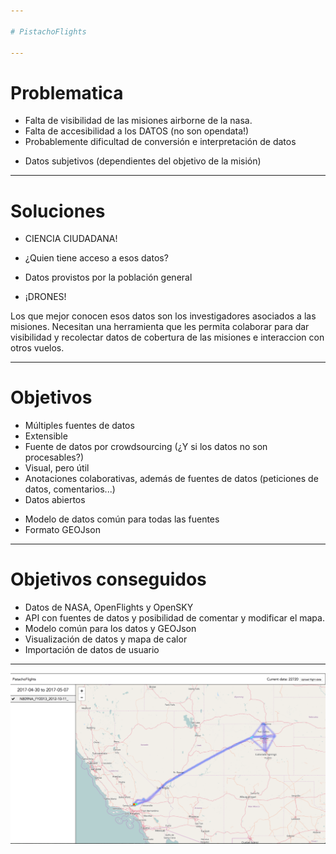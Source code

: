 ```yaml
---

# PistachoFlights

---
```


# Problematica

- Falta de visibilidad de las misiones airborne de la nasa.
- Falta de accesibilidad a los DATOS (no son opendata!)
- Probablemente dificultad de conversión e interpretación de datos
+ Datos subjetivos (dependientes del objetivo de la misión)


---

# Soluciones

- CIENCIA CIUDADANA!
+ ¿Quien tiene acceso a esos datos?
- Datos provistos por la población general
+ ¡DRONES!

Los que mejor conocen esos datos son los investigadores asociados
a las misiones. Necesitan una herramienta que les permita colaborar para
dar visibilidad y recolectar datos de cobertura de las misiones e
interaccion con otros vuelos.

---

# Objetivos

- Múltiples fuentes de datos
- Extensible
- Fuente de datos por crowdsourcing (¿Y si los datos no son procesables?)
- Visual, pero útil
- Anotaciones colaborativas, además de fuentes de datos
  (peticiones de datos, comentarios...)
- Datos abiertos
+ Modelo de datos común para todas las fuentes
+ Formato GEOJson

---

# Objetivos conseguidos

- Datos de NASA, OpenFlights y OpenSKY
- API con fuentes de datos y posibilidad de comentar y modificar el mapa.
- Modelo común para los datos y GEOJson
- Visualización de datos y mapa de calor
- Importación de datos de usuario

---

![Captura](https://raw.githubusercontent.com/PistachoSoft/SpaceApps2017/develop/doc/screenshot.png)
